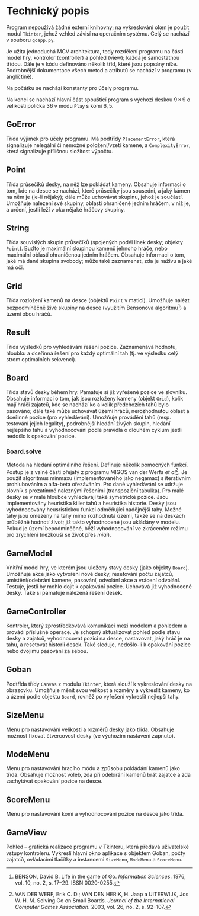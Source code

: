 # Technický popis

Program nepoužívá žádné externí knihovny; na vykreslování oken je použit modul `Tkinter`, jehož vzhled závisí na operačním systému. Celý se nachází v souboru `goapp.py`.

Je užita jednoduchá MCV architektura, tedy rozdělení programu na části model hry, kontrolor (controller) a pohled (view); každá je samostatnou třídou. Dále je v kódu definováno několik tříd, které jsou popsány níže. Podrobnější dokumentace všech metod a atributů se nachází v programu (v angličtině).

Na počátku se nachází konstanty pro účely programu.

Na konci se nachází hlavní část spouštící program s výchozí deskou 9 × 9 o velikosti políčka 36 v módu `Play` s komi 6, 5.

## GoError

Třída výjimek pro účely programu. Má podtřídy `PlacementError`, která signalizuje nelegální či nemožné položení/vzetí kamene, a `ComplexityError`, která signalizuje přílišnou složitost výpočtu.

## Point

Třída průsečíků desky, na něž lze pokládat kameny. Obsahuje informaci o tom, kde na desce se nachází, které průsečíky jsou sousední, a jaký kámen na něm je (je-li nějaký); dále může uchovávat skupinu, jehož je součástí. Umožňuje nalezení své skupiny, oblasti ohraničené jedním hráčem, v níž je, a určení, jestli leží v oku nějaké hráčovy skupiny.

## String

Třída souvislých skupin průsečíků (spojených podél linek desky; objekty `Point`). Buďto je maximální skupinou kamenů jehnoho hráče, nebo maximální oblastí ohraničenou jedním hráčem. Obsahuje informaci o tom, jaké má dané skupina svobody; může také zaznamenat, zda je naživu a jaké má oči.

## Grid

Třída rozložení kamenů na desce (objektů `Point` v matici). Umožňuje nalézt bezpodmíněčně živé skupiny na desce (využitím Bensonova algoritmu[^1]) a území obou hráčů.

## Result

Třída výsledků pro vyhledávání řešení pozice. Zaznamenává hodnotu, hloubku a dceřinná řešení pro každý optimální tah (tj. ve výsledku celý strom optimálních sekvenci).

## Board

Třída stavů desky během hry. Pamatuje si již vyřešené pozice ve slovníku. Obsahuje informaci o tom, jak jsou rozloženy kameny (objekt `Grid`), kolik mají hráči zajatců, kde se nachází ko a kolik předchozích tahů bylo pasováno; dále také může uchovávat území hráčů, nerozhodnutou oblast a dceřinné pozice (pro vyhledávání). Umožňuje provádění tahů (resp. testování jejich legality), podrobnější hledání živých skupin, hledání nejlepšího tahu a vyhodnocování podle pravidla o dlouhém cyklum jestli nedošlo k opakování pozice.

### Board.solve

Metoda na hledání optimálního řešení. Definuje několik pomocných funkcí. Postup je z valné části přejatý z programu MIGOS van der Werfa _et al_[^2]. Je použit algoritmus minmaxu (implementovaného jako negamax) s iterativním prohlubováním a alfa-beta ořezáváním. Pro dané vyhledávání se udržuje slovník s prozatímně naleznými řešeními (transpoziční tabulka). Pro malé desky se v malé hloubce vyhledávají také symetrické pozice. Jsou implementovány heuristika killer tahů a heuristika historie. Desky jsou vyhodnocovány heusristickou funkci odměňující nadějnější tahy. Možné tahy jsou omezeny na tahy mimo rozhodnutá území, takže se na deskách průběžně hodnotí život; již takto vyhodnocené jsou ukládány v modelu. Pokud je území bepodmíněčné, běží vyhodnocování ve zkráceném režimu pro zrychlení (nezkouší se život přes _miai_).

## GameModel

Vnitřní model hry, ve kterém jsou uloženy stavy desky (jako objekty `Board`). Umožňuje akce jako vytvoření nové desky, resetování počtu zajatců, umístění/odebrání kamene, pasování, odvolání akce a vrácení odvolání. Testuje, jestli by mohlo dojít k opakování pozice. Uchovává již vyhodnocené desky. Také si pamatuje nalezená řešení desek.

## GameController

Kontroler, který zprostředkovává komunikaci mezi modelem a pohledem a provádí příslušné operace. Je schopný aktualizovat pohled podle stavu desky a zajatců, vyhodnocovat pozici na desce, nastavovat, jaký hráč je na tahu, a resetovat historii desek. Také sleduje, nedošlo-li k opakování pozice nebo dvojímu pasování za sebou.

## Goban

Podtřída třídy `Canvas` z modulu `Tkinter`, která slouží k vykreslování desky na obrazovku. Umožňuje měnit svou velikost a rozměry a vykreslit kameny, ko a území podle objektu `Board`, rovněž po vyřešení vykreslit nejlepší tahy.

## SizeMenu

Menu pro nastavování velikosti a rozměrů desky jako třída. Obsahuje možnost fixovat čtvercovost desky (ve výchozím nastavení zapnuto).

## ModeMenu

Menu pro nastavování hracího módu a způsobu pokládání kamenů jako třída. Obsahuje možnost voleb, zda při odebírání kamenů brát zajatce a zda zachytávat opakování pozice na desce.

## ScoreMenu

Menu pro nastavování komi a vyhodnocování pozice na desce jako třída.

## GameView

Pohled – grafická realizace programu v Tkinteru, která předává uživatelské vstupy kontroleru. Vykreslí hlavní okno aplikace s objektem Goban, počty zajatců, ovládacími tlačítky a instancemi `SizeMenu`, `ModeMenu` a `ScoreMenu`.

 [^1]: BENSON, David B. Life in the game of Go. _Information Sciences_. 1976, vol. 10, no. 2, s. 17–29. ISSN 0020-0255.
 [^2]: VAN DER WERF, Erik C. D.; VAN DEN HERIK, H. Jaap a UITERWIJK, Jos W. H. M. Solving Go on Small Boards. _Journal of the International Computer Games Association_. 2003, vol. 26, no. 2, s. 92–107.

